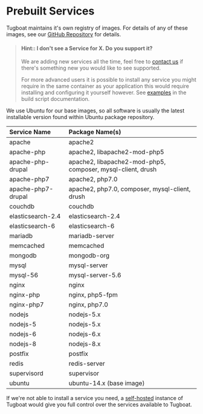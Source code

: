 # Prebuilt Services

Tugboat maintains it's own registry of images. For details of any of these images, see our [GitHub Repository](https://github.com/Lullabot/tugboat-registry) for details. 

> #### Hint:: I don't see a Service for X. Do you support it?
> We are adding new services all the time, feel free to [contact us](https://tugboat.qa/support) if there's something new you would like to see supported. 
> 
> For more advanced users it is possible to install any service you might require in the same container as your application this would require installing and configuring it yourself however. See [examples](/build-script/example-build-scripts/) in the build script documentation.

We use Ubuntu for our base images, so all software is usually the latest installable version found within Ubuntu package repository.


| Service Name      | Package Name(s)                                             | 
| :------------     |:--------------                                              | 
| apache            | apache2                                                     |
| apache-php        | apache2, libapache2-mod-php5                                |
| apache-php-drupal | apache2, libapache2-mod-php5, composer, mysql-client, drush |
| apache-php7       | apache2, php7.0                                             |
| apache-php7-drupal| apache2, php7.0, composer, mysql-client, drush              |
| couchdb           | couchdb                                                     |
| elasticsearch-2.4 | elasticsearch-2.4                                           |
| elasticsearch-6   | elasticsearch-6                                             |
| mariadb           | mariadb-server                                              |
| memcached         | memcached                                                   |
| mongodb           | mongodb-org                                                 |
| mysql             | mysql-server                                                |
| mysql-56          | mysql-server-5.6                                            |
| nginx             | nginx                                                       |
| nginx-php         | nginx, php5-fpm                                             |
| nginx-php7        | nginx, php7.0                                               |
| nodejs            | nodejs-5.x                                                  |
| nodejs-5          | nodejs-5.x                                                  |
| nodejs-6          | nodejs-6.x                                                  |
| nodejs-8          | nodejs-8.x                                                  |
| postfix           | postfix                                                     |
| redis             | redis-server                                                |
| supervisord       | supervisor                                                  |
| ubuntu            | ubuntu-14.x (base image)                                    |

If we're not able to install a service you need, a [self-hosted](https://tugboat.qa/enterprise) instance of Tugboat would give you full control over the services available to Tugboat. 
